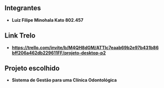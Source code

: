 ## Integrantes
- **Luiz Filipe Minohala Kato 802.457**

## Link Trelo
- **https://trello.com/invite/b/M4QH8dGM/ATTIc7eaab69b2e97b431b86bff206a462db229611FF/projeto-desktop-p2**

## Projeto escolhido
- **Sistema de Gestão para uma Clínica Odontológica**
